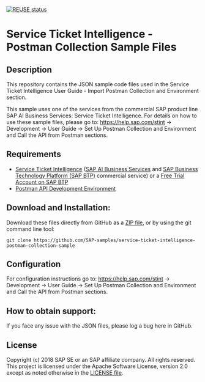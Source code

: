 [![REUSE status](https://api.reuse.software/badge/github.com/SAP-samples/service-ticket-intelligence-postman-collection)](https://api.reuse.software/info/github.com/SAP-samples/service-ticket-intelligence-postman-collection)

# Service Ticket Intelligence - Postman Collection Sample Files

## Description

This repository contains the JSON sample code files used in the Service Ticket Intelligence User Guide - Import Postman Collection and Environment section.  

This sample uses one of the services from the commercial SAP product line SAP AI Business Services: Service Ticket Intelligence. For details on how to use these sample files, please go to: https://help.sap.com/stint -> Development -> User Guide -> Set Up Postman Collection and Environment and Call the API from Postman sections.

## Requirements

- [Service Ticket Intelligence](https://help.sap.com/stint) ([SAP AI Business Services](https://help.sap.com/aibus) and [SAP Business Technology Platform (SAP BTP)](https://help.sap.com/viewer/product/CP/Cloud/en-US) commercial service) or a [Free Trial Account on SAP BTP](https://developers.sap.com/tutorials/hcp-create-trial-account.html) 
- [Postman API Development Environment](https://www.getpostman.com/)

## Download and Installation:

Download these files directly from GitHub as a [ZIP file](https://github.com/SAP-samples/service-ticket-intelligence-postman-collection-sample/archive/master.zip), or by using the git command line tool:

    git clone https://github.com/SAP-samples/service-ticket-intelligence-postman-collection-sample
  
## Configuration

For configuration instructions go to: https://help.sap.com/stint -> Development -> User Guide -> Set Up Postman Collection and Environment and Call the API from Postman sections.

## How to obtain support:

If you face any issue with the JSON files, please log a bug here in GitHub.

## License

Copyright (c) 2018 SAP SE or an SAP affiliate company. All rights reserved. This project is licensed under the Apache Software License, version 2.0 except as noted otherwise in the  [LICENSE file](/LICENSES/Apache-2.0.txt).
